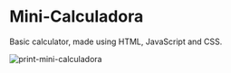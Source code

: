 # Mini-Calculadora
Basic calculator, made using HTML, JavaScript and CSS.<br>

![print-mini-calculadora](https://github.com/user-attachments/assets/fe02831e-01bc-488c-872e-99aa2d54e346)
